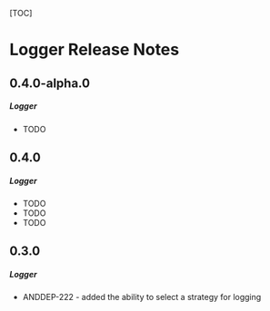 [TOC]
# Logger Release Notes
## 0.4.0-alpha.0
##### Logger
* TODO
## 0.4.0
##### Logger
* TODO
* TODO
* TODO
## 0.3.0
##### Logger
* ANDDEP-222 - added the ability to select a strategy for logging